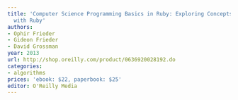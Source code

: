 ```yaml
---
title: 'Computer Science Programming Basics in Ruby: Exploring Concepts and Curriculum
  with Ruby'
authors:
- Ophir Frieder
- Gideon Frieder
- David Grossman
year: 2013
url: http://shop.oreilly.com/product/0636920028192.do
categories:
- algorithms
prices: 'ebook: $22, paperbook: $25'
editor: O'Reilly Media
---
```

